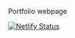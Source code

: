 Portfolio webpage

[![Netlify Status](https://api.netlify.com/api/v1/badges/99cd6297-9437-4313-81a5-652da49d1e7e/deploy-status)](https://app.netlify.com/sites/atanupaul/deploys)
